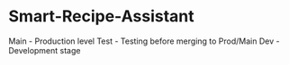 # Smart-Recipe-Assistant


Main - Production level
Test - Testing before merging to Prod/Main
Dev - Development stage
